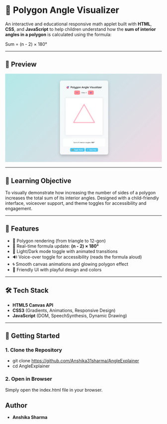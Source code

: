 # 🎯 Polygon Angle Visualizer

An interactive and educational  responsive math applet built with **HTML**, **CSS**, and **JavaScript** to help children understand how the **sum of interior angles in a polygon** is calculated using the formula:

Sum = (n - 2) × 180°


---

## 📸 Preview


![alt text](image.png)


---

## 🧠 Learning Objective

To visually demonstrate how increasing the number of sides of a polygon increases the total sum of its interior angles. Designed with a child-friendly interface, voiceover support, and theme toggles for accessibility and engagement.

---

## 🔧 Features

- 🔺 Polygon rendering (from triangle to 12-gon)
- 🧮 Real-time formula update: **(n - 2) × 180°**
- 🎨 Light/Dark mode toggle with animated transitions
- 🔊 Voice-over toggle for accessibility (reads the formula aloud)
- 🌀 Smooth canvas animations and glowing polygon effect
- 👶 Friendly UI with playful design and colors

---

## 🛠️ Tech Stack

- **HTML5 Canvas API**
- **CSS3** (Gradients, Animations, Responsive Design)
- **JavaScript** (DOM, SpeechSynthesis, Dynamic Drawing)

---

## 🚀 Getting Started

### 1. Clone the Repository

- git clone https://github.com/Anshika31sharma/AngleExplainer
- cd AngleExplainer

### 2. Open in Browser

Simply open the index.html file in your browser.


## Author

- **Anshika Sharma**